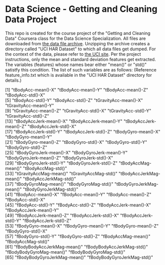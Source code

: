 # Data Science - Getting and Cleaning Data Project
This repo is created for the course project of the "Getting and Cleaning Data" Coursera class for the Data Science Specialization. 
All files are downloaded from [the data file archive](https://d396qusza40orc.cloudfront.net/getdata%2Fprojectfiles%2FUCI%20HAR%20Dataset.zip). Unzipping the archive creates a directory called "UCI HAR Dataset" to which all data files get dumped. For the context of the data, please refer to [the UCI site](http://archive.ics.uci.edu/ml/datasets/Human+Activity+Recognition+Using+Smartphones). 
Per the project instructions, only the mean and standard deviation features get extracted. The variables (features) whose names bear either "mean()" or "std()" satistfy this condition.  The list of such variables are as follows:
    (Reference feature_info.txt which is available in the "UCI HAR Dataset" directory for details.)  
    
[1] "tBodyAcc-mean()-X"           "tBodyAcc-mean()-Y"           "tBodyAcc-mean()-Z"           "tBodyAcc-std()-X"           
[5] "tBodyAcc-std()-Y"            "tBodyAcc-std()-Z"            "tGravityAcc-mean()-X"        "tGravityAcc-mean()-Y"       
[9] "tGravityAcc-mean()-Z"        "tGravityAcc-std()-X"         "tGravityAcc-std()-Y"         "tGravityAcc-std()-Z"        
[13] "tBodyAccJerk-mean()-X"       "tBodyAccJerk-mean()-Y"       "tBodyAccJerk-mean()-Z"       "tBodyAccJerk-std()-X"       
[17] "tBodyAccJerk-std()-Y"        "tBodyAccJerk-std()-Z"        "tBodyGyro-mean()-X"          "tBodyGyro-mean()-Y"         
[21] "tBodyGyro-mean()-Z"          "tBodyGyro-std()-X"           "tBodyGyro-std()-Y"           "tBodyGyro-std()-Z"          
[25] "tBodyGyroJerk-mean()-X"      "tBodyGyroJerk-mean()-Y"      "tBodyGyroJerk-mean()-Z"      "tBodyGyroJerk-std()-X"      
[29] "tBodyGyroJerk-std()-Y"       "tBodyGyroJerk-std()-Z"       "tBodyAccMag-mean()"          "tBodyAccMag-std()"          
[33] "tGravityAccMag-mean()"       "tGravityAccMag-std()"        "tBodyAccJerkMag-mean()"      "tBodyAccJerkMag-std()"      
[37] "tBodyGyroMag-mean()"         "tBodyGyroMag-std()"          "tBodyGyroJerkMag-mean()"     "tBodyGyroJerkMag-std()"     
[41] "fBodyAcc-mean()-X"           "fBodyAcc-mean()-Y"           "fBodyAcc-mean()-Z"           "fBodyAcc-std()-X"           
[45] "fBodyAcc-std()-Y"            "fBodyAcc-std()-Z"            "fBodyAccJerk-mean()-X"       "fBodyAccJerk-mean()-Y"      
[49] "fBodyAccJerk-mean()-Z"       "fBodyAccJerk-std()-X"        "fBodyAccJerk-std()-Y"        "fBodyAccJerk-std()-Z"       
[53] "fBodyGyro-mean()-X"          "fBodyGyro-mean()-Y"          "fBodyGyro-mean()-Z"          "fBodyGyro-std()-X"          
[57] "fBodyGyro-std()-Y"           "fBodyGyro-std()-Z"           "fBodyAccMag-mean()"          "fBodyAccMag-std()"          
[61] "fBodyBodyAccJerkMag-mean()"  "fBodyBodyAccJerkMag-std()"   "fBodyBodyGyroMag-mean()"     "fBodyBodyGyroMag-std()"     
[65] "fBodyBodyGyroJerkMag-mean()" "fBodyBodyGyroJerkMag-std()" 
